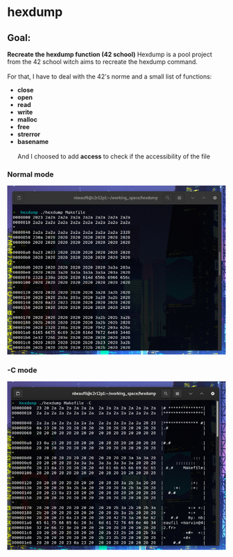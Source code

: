 # hexdump

## Goal:
<strong>Recreate the hexdump function (42 school)</strong>
Hexdump is a pool project from the 42 school witch aims to recreate the hexdump command.<br>
<br>
For that, I have to deal with the 42's norme and a small list of functions: <br>
* **close**<br>
* **open**<br>
* **read**<br>
* **write**<br>
* **malloc**<br>
* **free**<br>
* **strerror**<br>
* **basename**<br><br>
And I choosed to add **access** to check if the accessibility of the file

### Normal mode
<img src="./.picture/normal_mode.jpg" alt="Alt text" title="normal_mode">

### -C mode
<img src="./.picture/C_mode.jpg" alt="Alt text" title="normal_mode">
